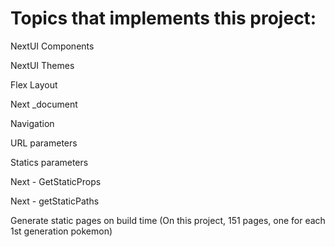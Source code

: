 # Topics that implements this project: 

NextUI Components

NextUI Themes

Flex Layout

Next _document

Navigation

URL parameters

Statics parameters

Next - GetStaticProps

Next - getStaticPaths

Generate static pages on build time (On this project, 151 pages, one for each 1st generation pokemon)